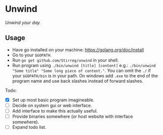 # Unwind

*Unwind your day.*

## Usage

- Have go installed on your machine: https://golang.org/doc/install
- Go to your `$GOPATH`.
- Run `go get github.com/Stirreg/unwind` in your shell.
- Run program using `./bin/unwind [title] [content]` e.g.: `./bin/unwind "Some title" "Some long piece of content."`. You can omit the `./` if your `$GOPATH/bin` is in your path. On windows add `.exe` to the end of the program name and use back slashes instead of forward slashes.

Todo:

- [x] Set up most basic program imagineable.
- [ ] Decide on system gui or web interface.
- [ ] Add interface to make this actually useful.
- [ ] Provide binaries somewhere (or host website with interface somewhere).
- [ ] Expand todo list.
